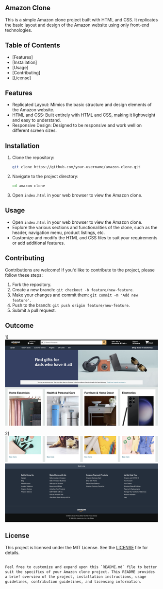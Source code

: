 
## Amazon Clone

This is a simple Amazon clone project built with HTML and CSS. It replicates the basic layout and design of the Amazon website using only front-end technologies.


## Table of Contents

- [Features]
- [Installation]
- [Usage]
- [Contributing]
- [License]

## Features

- Replicated Layout: Mimics the basic structure and design elements of the Amazon website.
- HTML and CSS: Built entirely with HTML and CSS, making it lightweight and easy to understand.
- Responsive Design: Designed to be responsive and work well on different screen sizes.

## Installation

1. Clone the repository:

   ```bash
   git clone https://github.com/your-username/amazon-clone.git
   ```

2. Navigate to the project directory:

   ```bash
   cd amazon-clone
   ```

3. Open `index.html` in your web browser to view the Amazon clone.

## Usage

- Open `index.html` in your web browser to view the Amazon clone.
- Explore the various sections and functionalities of the clone, such as the header, navigation menu, product listings, etc.
- Customize and modify the HTML and CSS files to suit your requirements or add additional features.

## Contributing

Contributions are welcome! If you'd like to contribute to the project, please follow these steps:

1. Fork the repository.
2. Create a new branch: `git checkout -b feature/new-feature`.
3. Make your changes and commit them: `git commit -m 'Add new feature'`.
4. Push to the branch: `git push origin feature/new-feature`.
5. Submit a pull request.

## Outcome

1]
![Amazon Home Page](pt1.png)

2]
![Amazon Home Page](pt2.png)

## License

This project is licensed under the MIT License. See the [LICENSE](LICENSE) file for details.
```

Feel free to customize and expand upon this `README.md` file to better suit the specifics of your Amazon clone project. This README provides a brief overview of the project, installation instructions, usage guidelines, contribution guidelines, and licensing information.
